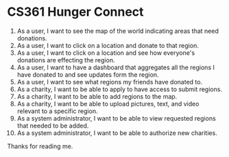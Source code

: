 CS361 Hunger Connect
=====
1. As a user, I want to see the map of the world indicating areas that
	need donations.
2. As a user, I want to click on a location and donate to that region.
3. As a user, I want to click on a location and see how everyone's
	donations are effecting the region.
4. As a user, I want to have a dashboard that aggregates all the regions
	I have donated to and see updates form the region.
5. As a user, I want to see what regions my friends have donated to.
6. As a charity, I want to be able to apply to have access to submit
	regions.
7. As a charity, I want to be able to add regions to the map.
8. As a charity, I want to be able to upload pictures, text, and video
	relevant to a specific region.
9. As a system administrator, I want to be able to view requested regions
	that needed to be added.
10. As a system administrator, I want to be able to authorize new charities.

Thanks for reading me.
 

